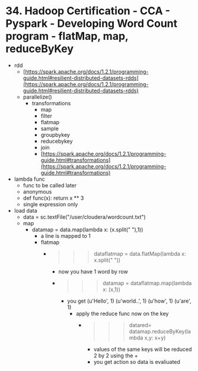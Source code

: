 # 34. Hadoop Certification - CCA - Pyspark - Developing Word Count program - flatMap, map, reduceByKey

* rdd
	* [https://spark.apache.org/docs/1.2.1/programming-guide.html#resilient-distributed-datasets-rdds](https://spark.apache.org/docs/1.2.1/programming-guide.html#resilient-distributed-datasets-rdds)
	* parallelize()
		* transformations
			* map
			* filter
			* flatmap
			* sample
			* groupbykey
			* reducebykey
			* join
			* [https://spark.apache.org/docs/1.2.1/programming-guide.html#transformations](https://spark.apache.org/docs/1.2.1/programming-guide.html#transformations)
* lambda func
	* func to be called later
	* anonymous
	* def func(x): return x ** 3
	* single expression only
* load data
	* data = sc.textFile("/user/cloudera/wordcount.txt")
	* map
		* datamap = data.map(lambda x: (x.split(" "),1))
			* a line is mapped to 1
			* flatmap
				* >>> dataflatmap = data.flatMap(lambda x: x.split(" "))
					* now you have 1 word by row
					* >>> datamap = dataflatmap.map(lambda x: (x,1))
						* you get 
(u'Hello', 1)
(u'world..', 1)
(u'how', 1)
(u'are', 1)
							* apply the reduce func now on the key
								* >>> datared= datamap.reduceByKey(lambda x,y: x+y)
									* values of the same keys will be reduced 2 by 2 using the +
									* you get action so data is evaliuated
